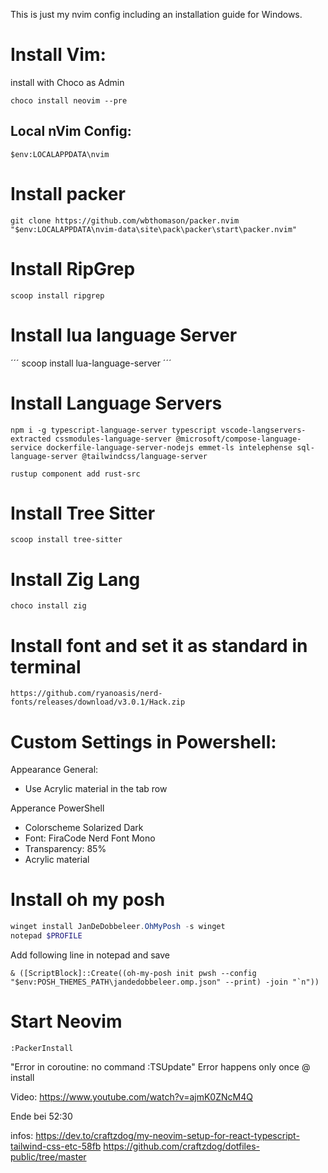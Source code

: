 This is just my nvim config including an installation guide for Windows.

# Install Vim:

install with Choco as Admin

```PS1
choco install neovim --pre
```

## Local nVim Config:

```
$env:LOCALAPPDATA\nvim
```

# Install packer

```
git clone https://github.com/wbthomason/packer.nvim "$env:LOCALAPPDATA\nvim-data\site\pack\packer\start\packer.nvim"
```

# Install RipGrep

```
scoop install ripgrep
```

# Install lua language Server

´´´
scoop install lua-language-server
´´´

# Install Language Servers

```
npm i -g typescript-language-server typescript vscode-langservers-extracted cssmodules-language-server @microsoft/compose-language-service dockerfile-language-server-nodejs emmet-ls intelephense sql-language-server @tailwindcss/language-server

rustup component add rust-src
```

# Install Tree Sitter

```
scoop install tree-sitter
```

# Install Zig Lang

```
choco install zig
```

# Install font and set it as standard in terminal

```
https://github.com/ryanoasis/nerd-fonts/releases/download/v3.0.1/Hack.zip
```

# Custom Settings in Powershell:

Appearance General:

- Use Acrylic material in the tab row

Apperance PowerShell

- Colorscheme Solarized Dark
- Font: FiraCode Nerd Font Mono
- Transparency: 85%
- Acrylic material

# Install oh my posh

```Powershell
winget install JanDeDobbeleer.OhMyPosh -s winget
notepad $PROFILE

```

Add following line in notepad and save

```
& ([ScriptBlock]::Create((oh-my-posh init pwsh --config "$env:POSH_THEMES_PATH\jandedobbeleer.omp.json" --print) -join "`n"))
```

# Start Neovim

```
:PackerInstall
```

"Error in coroutine: no command :TSUpdate" Error happens only once @ install

Video:
https://www.youtube.com/watch?v=ajmK0ZNcM4Q

Ende bei 52:30

infos:
https://dev.to/craftzdog/my-neovim-setup-for-react-typescript-tailwind-css-etc-58fb
https://github.com/craftzdog/dotfiles-public/tree/master
